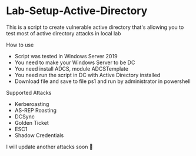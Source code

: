 # Lab-Setup-Active-Directory
This is a script to create vulnerable active directory that's allowing you to test most of active directory attacks in local lab

How to use
- Script was tested in Windows Server 2019
- You need to make your Windows Server to be DC
- You need install ADCS, module ADCSTemplate  
- You need run the script in DC with Active Directory installed
- Download file and save to file ps1 and run by administrator in powershell

Supported Attacks
- Kerberoasting
- AS-REP Roasting
- DCSync
- Golden Ticket
- ESC1
- Shadow Credentials

I will update another attacks soon 🥑
